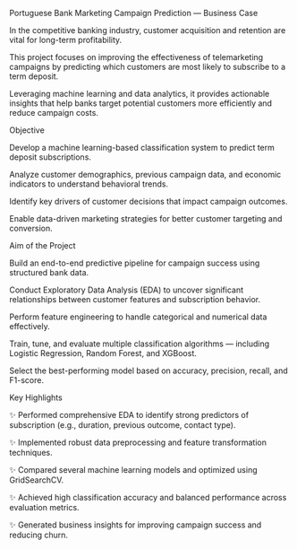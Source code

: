 Portuguese Bank Marketing Campaign Prediction — Business Case

In the competitive banking industry, customer acquisition and retention are vital for long-term profitability.

This project focuses on improving the effectiveness of telemarketing campaigns by predicting which customers are most likely to subscribe to a term deposit.

Leveraging machine learning and data analytics, it provides actionable insights that help banks target potential customers more efficiently and reduce campaign costs.

 Objective

Develop a machine learning-based classification system to predict term deposit subscriptions.

Analyze customer demographics, previous campaign data, and economic indicators to understand behavioral trends.

Identify key drivers of customer decisions that impact campaign outcomes.

Enable data-driven marketing strategies for better customer targeting and conversion.

 Aim of the Project

Build an end-to-end predictive pipeline for campaign success using structured bank data.

Conduct Exploratory Data Analysis (EDA) to uncover significant relationships between customer features and subscription behavior.

Perform feature engineering to handle categorical and numerical data effectively.

Train, tune, and evaluate multiple classification algorithms — including Logistic Regression, Random Forest, and XGBoost.

Select the best-performing model based on accuracy, precision, recall, and F1-score.

 Key Highlights

✨ Performed comprehensive EDA to identify strong predictors of subscription (e.g., duration, previous outcome, contact type).

✨ Implemented robust data preprocessing and feature transformation techniques.

✨ Compared several machine learning models and optimized using GridSearchCV.

✨ Achieved high classification accuracy and balanced performance across evaluation metrics.

✨ Generated business insights for improving campaign success and reducing churn.

